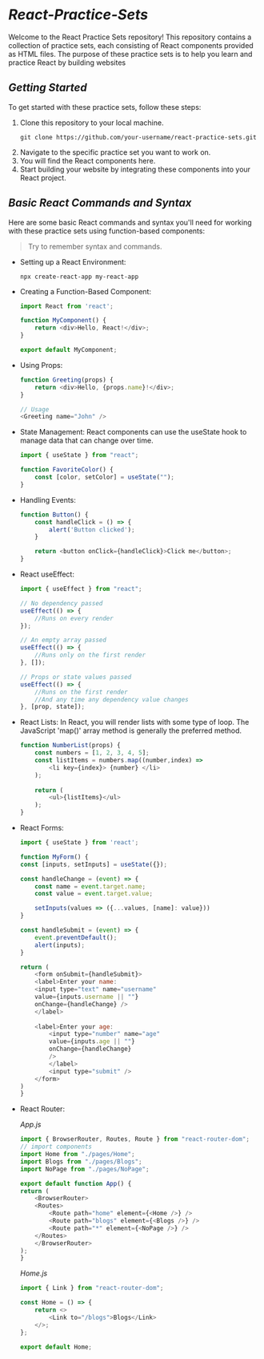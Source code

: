 # ***React-Practice-Sets***

Welcome to the React Practice Sets repository! This repository contains a collection of practice sets, each consisting of React components provided as HTML files. The purpose of these practice sets is to help you learn and practice React by building websites

## *Getting Started*
To get started with these practice sets, follow these steps:

1. Clone this repository to your local machine.
    ```Shell
    git clone https://github.com/your-username/react-practice-sets.git
    ```
2. Navigate to the specific practice set you want to work on.
3. You will find the React components here.
4. Start building your website by integrating these components into your React project.

## *Basic React Commands and Syntax*
Here are some basic React commands and syntax you'll need for working with these practice sets using function-based components:
> Try to remember syntax and commands.
* Setting up a React Environment:
    ```Shell
    npx create-react-app my-react-app
    ```
* Creating a Function-Based Component:
    ```javascript
    import React from 'react';

    function MyComponent() {
        return <div>Hello, React!</div>;
    }

    export default MyComponent;
    ```
* Using Props:
    ```javascript
    function Greeting(props) {
        return <div>Hello, {props.name}!</div>;
    }

    // Usage
    <Greeting name="John" />

    ```
* State Management: React components can use the useState hook to manage data that can change over time.
    ```javascript
    import { useState } from "react";

    function FavoriteColor() {
        const [color, setColor] = useState("");
    }
    ```
* Handling Events:
    ```javascript
    function Button() {
        const handleClick = () => {
            alert('Button clicked');
        }

        return <button onClick={handleClick}>Click me</button>;
    }
    ```
* React useEffect: 
    ```javascript
    import { useEffect } from "react";

    // No dependency passed
    useEffect(() => {
        //Runs on every render
    });

    // An empty array passed
    useEffect(() => {
        //Runs only on the first render
    }, []);

    // Props or state values passed
    useEffect(() => {
        //Runs on the first render
        //And any time any dependency value changes
    }, [prop, state]);
    ```
* React Lists: In React, you will render lists with some type of loop. The JavaScript 'map()' array method is generally the preferred method.
    ```javascript
    function NumberList(props) {
        const numbers = [1, 2, 3, 4, 5];
        const listItems = numbers.map((number,index) =>
            <li key={index}> {number} </li>
        );
        
        return (
            <ul>{listItems}</ul>
        );
    }

    ```
* React Forms: 
    ```javascript
    import { useState } from 'react';

    function MyForm() {
    const [inputs, setInputs] = useState({});

    const handleChange = (event) => {
        const name = event.target.name;
        const value = event.target.value;

        setInputs(values => ({...values, [name]: value}))
    }

    const handleSubmit = (event) => {
        event.preventDefault();
        alert(inputs);
    }

    return (
        <form onSubmit={handleSubmit}>
        <label>Enter your name:
        <input type="text" name="username" 
        value={inputs.username || ""} 
        onChange={handleChange} />
        </label>
        
        <label>Enter your age:
            <input type="number" name="age" 
            value={inputs.age || ""} 
            onChange={handleChange}
            />
            </label>
            <input type="submit" />
        </form>
    )
    }
    ```
* React Router:

    *App.js*
    ```javascript
    import { BrowserRouter, Routes, Route } from "react-router-dom";
    // import components
    import Home from "./pages/Home";
    import Blogs from "./pages/Blogs";
    import NoPage from "./pages/NoPage";

    export default function App() {
    return (
        <BrowserRouter>
        <Routes>
            <Route path="home" element={<Home />} />
            <Route path="blogs" element={<Blogs />} />
            <Route path="*" element={<NoPage />} />
        </Routes>
        </BrowserRouter>
    );
    }
    ```
    *Home.js*
    ```javascript
    import { Link } from "react-router-dom";

    const Home = () => {
        return <>
            <Link to="/blogs">Blogs</Link>
        </>;
    };

    export default Home;
    ```



